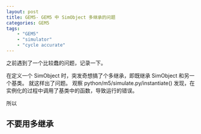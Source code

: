 ```yaml
---
layout: post
title: GEM5- GEM5 中 SimObject 多继承的问题
categories: GEM5
tags:
    - "GEM5"
    - "simulator"
    - "cycle accurate"
---
```


之前遇到了一个比较蠢的问题，记录一下。

在定义一个 SimObject 时，突发奇想搞了个多继承，即既继承 SimObject 和另一个基类。
就这样出了问题。
观察 python/m5/simulate.py/instantiate() 发现，在实例化的过程中调用了基类中的函数，导致运行的错误。

所以

##  **不要用多继承**
